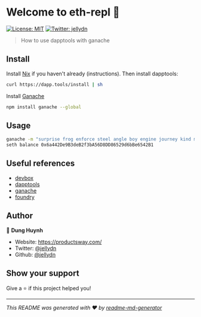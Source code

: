 # Welcome to eth-repl 👋

[![License: MIT](https://img.shields.io/badge/License-MIT-yellow.svg)](#)
[![Twitter: jellydn](https://img.shields.io/twitter/follow/jellydn.svg?style=social)](https://twitter.com/jellydn)

> How to use dapptools with ganache

## Install

Install [Nix](https://nixos.org/download.html) if you haven't already (instructions). Then install dapptools:

```sh
curl https://dapp.tools/install | sh
```

Install [Ganache](https://github.com/trufflesuite/ganache)

```sh
npm install ganache --global
```

## Usage

```sh
ganache -m "surprise frog enforce steel angle boy engine journey kind meat loop stomach"
seth balance 0x6a442De9B3deB2f3bA56D8DD86529d6bBe6542B1
```

## Useful references

- [devbox](https://github.com/jetpack-io/devbox)
- [dapptools](https://github.com/dapphub/dapptools)
- [ganache](https://github.com/trufflesuite/ganache)
- [foundry](https://github.com/foundry-rs/foundry)

## Author

👤 **Dung Huynh**

- Website: https://productsway.com/
- Twitter: [@jellydn](https://twitter.com/jellydn)
- Github: [@jellydn](https://github.com/jellydn)

## Show your support

Give a ⭐️ if this project helped you!

---

_This README was generated with ❤️ by [readme-md-generator](https://github.com/kefranabg/readme-md-generator)_
